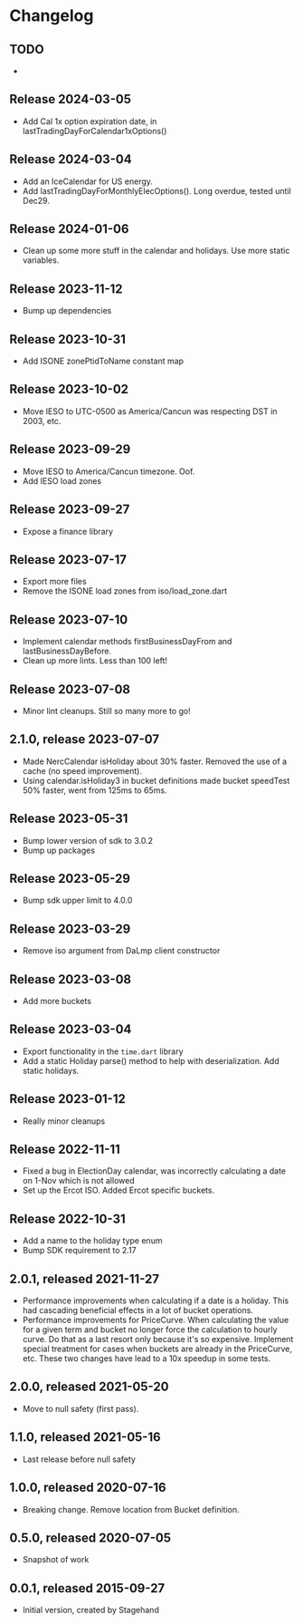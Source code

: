 # Changelog

## TODO
- 

## Release 2024-03-05
- Add Cal 1x option expiration date, in lastTradingDayForCalendar1xOptions()

## Release 2024-03-04
- Add an IceCalendar for US energy.
- Add lastTradingDayForMonthlyElecOptions().  Long overdue, tested until Dec29.  

## Release 2024-01-06
- Clean up some more stuff in the calendar and holidays.  Use more static variables. 

## Release 2023-11-12
- Bump up dependencies

## Release 2023-10-31
- Add ISONE zonePtidToName constant map

## Release 2023-10-02
- Move IESO to UTC-0500 as America/Cancun was respecting DST in 2003, etc.

## Release 2023-09-29
- Move IESO to America/Cancun timezone.  Oof.
- Add IESO load zones

## Release 2023-09-27
- Expose a finance library

## Release 2023-07-17
- Export more files
- Remove the ISONE load zones from iso/load_zone.dart

## Release 2023-07-10
- Implement calendar methods firstBusinessDayFrom and lastBusinessDayBefore.
- Clean up more lints.  Less than 100 left!

## Release 2023-07-08
- Minor lint cleanups.  Still so many more to go!

## 2.1.0, release 2023-07-07
- Made NercCalendar isHoliday about 30% faster.  Removed the use of a cache (no speed 
  improvement).
- Using calendar.isHoliday3 in bucket definitions made bucket speedTest 50% faster, 
  went from 125ms to 65ms.

## Release 2023-05-31
- Bump lower version of sdk to 3.0.2
- Bump up packages

## Release 2023-05-29
- Bump sdk upper limit to 4.0.0

## Release 2023-03-29
- Remove iso argument from DaLmp client constructor

## Release 2023-03-08
- Add more buckets

## Release 2023-03-04
- Export functionality in the `time.dart` library
- Add a static Holiday parse() method to help with deserialization.  Add static holidays.

## Release 2023-01-12
- Really minor cleanups

## Release 2022-11-11
- Fixed a bug in ElectionDay calendar, was incorrectly calculating a date on 1-Nov 
which is not allowed
- Set up the Ercot ISO.  Added Ercot specific buckets.  

## Release 2022-10-31
- Add a name to the holiday type enum
- Bump SDK requirement to 2.17

## 2.0.1, released 2021-11-27
- Performance improvements when calculating if a date is a holiday.  This had
  cascading beneficial effects in a lot of bucket operations. 
- Performance improvements for PriceCurve.  When calculating the value for a 
  given term and bucket no longer force the calculation to hourly curve. 
  Do that as a last resort only because it's so expensive.  Implement special 
  treatment for cases when buckets are already in the PriceCurve, etc.
  These two changes have lead to a 10x speedup in some tests. 

## 2.0.0, released 2021-05-20
- Move to null safety (first pass).

## 1.1.0, released 2021-05-16
- Last release before null safety

## 1.0.0, released 2020-07-16
- Breaking change.  Remove location from Bucket definition. 

## 0.5.0, released 2020-07-05
- Snapshot of work

## 0.0.1, released 2015-09-27
- Initial version, created by Stagehand
